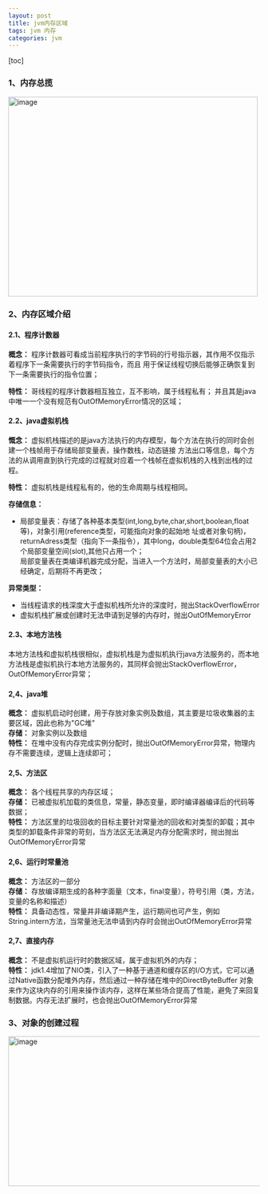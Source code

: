 ```yaml
---
layout: post
title: jvm内存区域
tags: jvm 内存
categories: jvm
---  
```

[toc]  

### 1、内存总揽    
<img src="https://zy123a.github.io/zy-blog/images/jvm/jvm内存分布区域.png" width="500" height="400" alt="image"/>    

### 2、内存区域介绍
#### 2.1、程序计数器  
**概念：** 程序计数器可看成当前程序执行的字节码的行号指示器，其作用不仅指示着程序下一条需要执行的字节码指令，而且
用于保证线程切换后能够正确恢复到下一条需要执行的指令位置；    
    
**特性：** 哥线程的程序计数器相互独立，互不影响，属于线程私有； 并且其是java中唯一一个没有规范有OutOfMemoryError情况的区域；    

#### 2.2、java虚拟机栈    
**慨念：** 虚拟机栈描述的是java方法执行的内存模型，每个方法在执行的同时会创建一个栈帧用于存储局部变量表，操作数栈，动态链接
方法出口等信息，每个方法的从调用直到执行完成的过程就对应着一个栈帧在虚拟机栈的入栈到出栈的过程。     

**特性：** 虚拟机栈是线程私有的，他的生命周期与线程相同。    

**存储信息：**     
* 局部变量表：存储了各种基本类型(int,long,byte,char,short,boolean,float等)，对象引用(reference类型，可能指向对象的起始地
址或者对象句柄)，returnAdress类型（指向下一条指令），其中long，double类型64位会占用2个局部变量空间(slot),其他只占用一个；    
局部变量表在类编译机器完成分配，当进入一个方法时，局部变量表的大小已经确定，后期将不再更改；       
    
**异常类型：**    
* 当线程请求的栈深度大于虚拟机栈所允许的深度时，抛出StackOverflowError    
* 虚拟机栈扩展或创建时无法申请到足够的内存时，抛出OutOfMemoryError      

#### 2.3、本地方法栈    
本地方法栈和虚拟机栈很相似，虚拟机栈是为虚拟机执行java方法服务的，而本地方法栈是虚拟机执行本地方法服务的，其同样会抛出StackOverflowError，
OutOfMemoryError异常；    

#### 2,4、java堆  
**概念：** 虚拟机启动时创建，用于存放对象实例及数组，其主要是垃圾收集器的主要区域，因此也称为"GC堆"   
**存储：** 对象实例以及数组    
**特性：** 在堆中没有内存完成实例分配时，抛出OutOfMemoryError异常，物理内存不需要连续，逻辑上连续即可；   

#### 2,5、方法区
**概念：** 各个线程共享的内存区域；   
**存储：** 已被虚拟机加载的类信息，常量，静态变量，即时编译器编译后的代码等数据；    
**特性：** 方法区里的垃圾回收的目标主要针对常量池的回收和对类型的卸载；其中类型的卸载条件非常的苛刻，当方法区无法满足内存分配需求时，抛出抛出OutOfMemoryError异常   

#### 2,6、运行时常量池    
**概念：** 方法区的一部分   
**存储：** 存放编译期生成的各种字面量（文本，final变量），符号引用（类，方法，变量的名称和描述）    
**特性：** 具备动态性，常量并非编译期产生，运行期间也可产生，例如String.intern方法，当常量池无法申请到内存时会抛出OutOfMemoryError异常   

#### 2,7、直接内存   
**概念：** 不是虚拟机运行时的数据区域，属于虚拟机外的内存；   
**特性：** jdk1.4增加了NIO类，引入了一种基于通道和缓存区的I/O方式，它可以通过Native函数分配堆外内存，然后通过一种存储在堆中的DirectByteBuffer
对象来作为这块内存的引用来操作该内存，这样在某些场合提高了性能，避免了来回复制数据。内存无法扩展时，也会抛出OutOfMemoryError异常    
    
### 3、对象的创建过程  
<img src="https://zy123a.github.io/zy-blog/images/jvm/对象创建过程.png" width="700" height="300" alt="image"/>    



